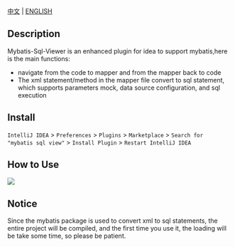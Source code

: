 [中文](README.md) |
[ENGLISH](README_EN.md)

## Description

Mybatis-Sql-Viewer is an enhanced plugin for idea to support mybatis,here is the main functions:
<ul>
    <li>navigate from the code to mapper and from the mapper back to code</li>
    <li>The xml statement/method in the mapper file convert to sql statement, which supports parameters mock, data source configuration, and sql execution</li>
</ul>

## Install

`IntelliJ IDEA` > `Preferences` > `Plugins` > `Marketplace` > `Search for "mybatis sql view"` > `Install Plugin` > `Restart IntelliJ IDEA`

## How to Use

![](https://linyimin-picture.oss-cn-hangzhou.aliyuncs.com/how-to-use.gif)


## Notice

Since the mybatis package is used to convert xml to sql statements, the entire project will be compiled, and the first time you use it, the loading will be take some time, so please be patient.